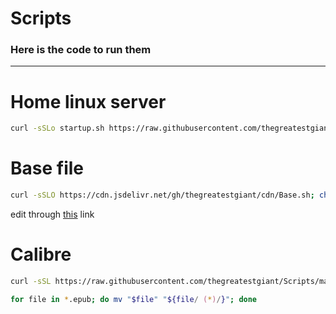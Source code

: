 # Scripts

### Here is the code to run them
---
# Home linux server 
```bash
curl -sSLo startup.sh https://raw.githubusercontent.com/thegreatestgiant/Scripts/main/startup.sh?token=GHSAT0AAAAAAB7BMODRE4IKQNOT6UJH3PUEZASTA4Q; chmod +x startup.sh; ./startup.sh
```

# Base file
```bash
curl -sSLO https://cdn.jsdelivr.net/gh/thegreatestgiant/cdn/Base.sh; chmod +x Base.sh; ./Base.sh -y
```
edit through [this](https://github.com/thegreatestgiant/cdn/edit/main/Base.sh) link

# Calibre
```sh
curl -sSL https://raw.githubusercontent.com/thegreatestgiant/Scripts/main/Calibre.sh?token=GHSAT0AAAAAAB7BMODRIB3M2QM4UZEUMVU2ZAXQQSA | bash
```

```sh
for file in *.epub; do mv "$file" "${file/ (*)/}"; done
```
